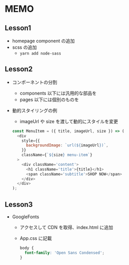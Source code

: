 # MEMO

## Lesson1

- homepage component の追加
- scss の追加
  - `yarn add node-sass`

## Lesson2

- コンポーネントの分割
  - components 以下には汎用的な部品を
  - pages 以下には個別のものを
- 動的スタイリングの例

  - imageUrl や size を渡して動的にスタイルを変更

  ```javascript
  const MenuItem = ({ title, imageUrl, size }) => (
    <div
      style={{
        backgroundImage: `url(${imageUrl})`,
      }}
      className={`${size} menu-item`}
    >
      <div className='content'>
        <h1 className='title'>{title}</h1>
        <span className='subtitle'>SHOP NOW</span>
      </div>
    </div>
  );
  ```

## Lesson3

- GoogleFonts

  - アクセスして CDN を取得、index.html に追加
  - App.css に記載

    ```css
    body {
      font-family: 'Open Sans Condensed';
    }
    ```
